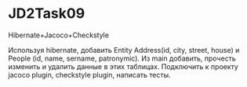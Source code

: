 # JD2Task09
Hibernate+Jacoco+Checkstyle 

Используя hibernate, добавить Entity Address(id, city, street, house) и People (id, name, sername, patronymic).
Из main добавить, прочесть изменить и удалить данные в этих таблицах.
Подключить к проекту jacoco plugin, checkstyle plugin, написать тесты.
